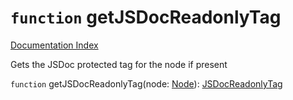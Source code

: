 # `function` getJSDocReadonlyTag

[Documentation Index](../README.md)

Gets the JSDoc protected tag for the node if present

`function` getJSDocReadonlyTag(node: [Node](../private.interface.Node/README.md)): [JSDocReadonlyTag](../private.interface.JSDocReadonlyTag/README.md)